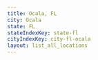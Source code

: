 ```yaml
---
title: Ocala, FL
city: Ocala
state: FL
stateIndexKey: state-fl
cityIndexKey: city-fl-ocala
layout: list_all_locations
---
```


